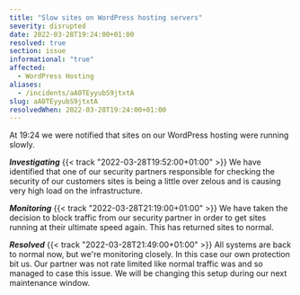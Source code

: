 ```yaml
---
title: "Slow sites on WordPress hosting servers"
severity: disrupted
date: 2022-03-28T19:24:00+01:00
resolved: true
section: issue
informational: "true"
affected:
  - WordPress Hosting
aliases:
  - /incidents/aA0TEyyubS9jtxtA
slug: aA0TEyyubS9jtxtA
resolvedWhen: 2022-03-28T19:24:00+01:00
---
```

At 19:24 we were notified that sites on our WordPress hosting were running slowly. 

***Investigating*** {{< track "2022-03-28T19:52:00+01:00" >}}
We have identified that one of our security partners responsible for checking the security of our customers sites is being a little over zelous and is causing very high load on the infrastructure.


***Monitoring*** {{< track "2022-03-28T21:19:00+01:00" >}}
We have taken the decision to block traffic from our security partner in order to get sites running at their ultimate speed again.  This has returned sites to normal.


***Resolved*** {{< track "2022-03-28T21:49:00+01:00" >}}
All systems are back to normal now, but we're monitoring closely. In this case our own protection bit us. Our partner was not rate limited like normal traffic was and so managed to case this issue. We will be changing this setup during our next maintenance window.


